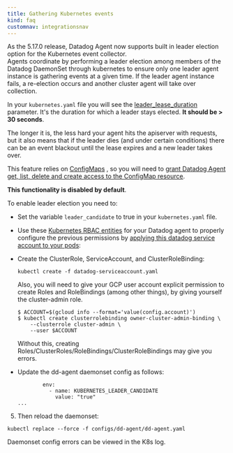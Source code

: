 ```yaml
---
title: Gathering Kubernetes events
kind: faq
customnav: integrationsnav
---
```


As the 5.17.0 release, Datadog Agent now supports built in leader election option for the Kubernetes event collector.  
Agents coordinate by performing a leader election among members of the Datadog DaemonSet through kubernetes to ensure only one leader agent instance is gathering events at a given time. If the leader agent instance fails, a re-election occurs and another cluster agent will take over collection.  

In your `kubernetes.yaml` file you will see the [leader_lease_duration](https://github.com/DataDog/integrations-core/blob/master/kubernetes/conf.yaml.example#L118) parameter. It's the duration for which a leader stays elected. **It should be > 30 seconds**.  

The longer it is, the less hard your agent hits the apiserver with requests, but it also means that if the leader dies (and under certain conditions) there can be an event blackout until the lease expires and a new leader takes over.

This feature relies on [ConfigMaps](https://kubernetes.io/docs/api-reference/v1.7/#configmap-v1-core) , so you will need to [grant Datadog Agent get, list, delete and create access to the ConfigMap resource](/integrations/faq/using-rbac-permission-with-your-kubernetes-integration).

**This functionality is disabled by default**. 

To enable leader election you need to:

* Set the variable `leader_candidate` to true in your `kubernetes.yaml` file.

* Use these [Kubernetes RBAC entities](/integrations/faq/using-rbac-permission-with-your-kubernetes-integration) for your Datadog agent to properly configure the previous permissions by [applying this datadog service account to your pods](https://kubernetes.io/docs/tasks/configure-pod-container/configure-service-account/):

* Create the ClusterRole, ServiceAccount, and ClusterRoleBinding:
  ```
  kubectl create -f datadog-serviceaccount.yaml
  ```
  Also, you will need to give your GCP user account explicit permission to create Roles and RoleBindings (among other things), by giving yourself the cluster-admin role.
  ```
  $ ACCOUNT=$(gcloud info --format='value(config.account)')
  $ kubectl create clusterrolebinding owner-cluster-admin-binding \
      --clusterrole cluster-admin \
      --user $ACCOUNT
  ```
  Without this, creating Roles/ClusterRoles/RoleBindings/ClusterRoleBindings may give you errors.

* Update the dd-agent daemonset config as follows:
  ```
          env:
            - name: KUBERNETES_LEADER_CANDIDATE
              value: "true"
  ...
  ```

5. Then reload the daemonset:
  ```
  kubectl replace --force -f configs/dd-agent/dd-agent.yaml
  ```

Daemonset config errors can be viewed in the K8s log.
